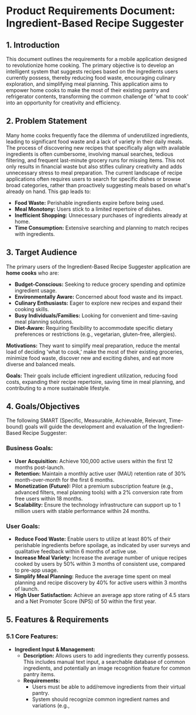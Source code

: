 # Product Requirements Document: Ingredient-Based Recipe Suggester

## 1. Introduction

This document outlines the requirements for a mobile application designed to revolutionize home cooking. The primary objective is to develop an intelligent system that suggests recipes based on the ingredients users currently possess, thereby reducing food waste, encouraging culinary exploration, and simplifying meal planning. This application aims to empower home cooks to make the most of their existing pantry and refrigerator contents, transforming the common challenge of 'what to cook' into an opportunity for creativity and efficiency.

## 2. Problem Statement

Many home cooks frequently face the dilemma of underutilized ingredients, leading to significant food waste and a lack of variety in their daily meals. The process of discovering new recipes that specifically align with available ingredients is often cumbersome, involving manual searches, tedious filtering, and frequent last-minute grocery runs for missing items. This not only results in financial waste but also stifles culinary creativity and adds unnecessary stress to meal preparation. The current landscape of recipe applications often requires users to search for specific dishes or browse broad categories, rather than proactively suggesting meals based on what's already on hand. This gap leads to: 
*   **Food Waste:** Perishable ingredients expire before being used.
*   **Meal Monotony:** Users stick to a limited repertoire of dishes.
*   **Inefficient Shopping:** Unnecessary purchases of ingredients already at home.
*   **Time Consumption:** Extensive searching and planning to match recipes with ingredients.

## 3. Target Audience

The primary users of the Ingredient-Based Recipe Suggester application are **home cooks** who are: 

*   **Budget-Conscious:** Seeking to reduce grocery spending and optimize ingredient usage.
*   **Environmentally Aware:** Concerned about food waste and its impact.
*   **Culinary Enthusiasts:** Eager to explore new recipes and expand their cooking skills.
*   **Busy Individuals/Families:** Looking for convenient and time-saving meal planning solutions.
*   **Diet-Aware:** Requiring flexibility to accommodate specific dietary preferences or restrictions (e.g., vegetarian, gluten-free, allergies).

**Motivations:** They want to simplify meal preparation, reduce the mental load of deciding 'what to cook,' make the most of their existing groceries, minimize food waste, discover new and exciting dishes, and eat more diverse and balanced meals.

**Goals:** Their goals include efficient ingredient utilization, reducing food costs, expanding their recipe repertoire, saving time in meal planning, and contributing to a more sustainable lifestyle.

## 4. Goals/Objectives

The following SMART (Specific, Measurable, Achievable, Relevant, Time-bound) goals will guide the development and evaluation of the Ingredient-Based Recipe Suggester:

### Business Goals:
*   **User Acquisition:** Achieve 100,000 active users within the first 12 months post-launch.
*   **Retention:** Maintain a monthly active user (MAU) retention rate of 30% month-over-month for the first 6 months.
*   **Monetization (Future):** Pilot a premium subscription feature (e.g., advanced filters, meal planning tools) with a 2% conversion rate from free users within 18 months.
*   **Scalability:** Ensure the technology infrastructure can support up to 1 million users with stable performance within 24 months.

### User Goals:
*   **Reduce Food Waste:** Enable users to utilize at least 80% of their perishable ingredients before spoilage, as indicated by user surveys and qualitative feedback within 6 months of active use.
*   **Increase Meal Variety:** Increase the average number of unique recipes cooked by users by 50% within 3 months of consistent use, compared to pre-app usage.
*   **Simplify Meal Planning:** Reduce the average time spent on meal planning and recipe discovery by 40% for active users within 3 months of launch.
*   **High User Satisfaction:** Achieve an average app store rating of 4.5 stars and a Net Promoter Score (NPS) of 50 within the first year.

## 5. Features & Requirements

### 5.1 Core Features:

*   **Ingredient Input & Management:**
    *   **Description:** Allows users to add ingredients they currently possess. This includes manual text input, a searchable database of common ingredients, and potentially an image recognition feature for common pantry items.
    *   **Requirements:**
        *   Users must be able to add/remove ingredients from their virtual pantry.
        *   System should recognize common ingredient names and variations (e.g., 